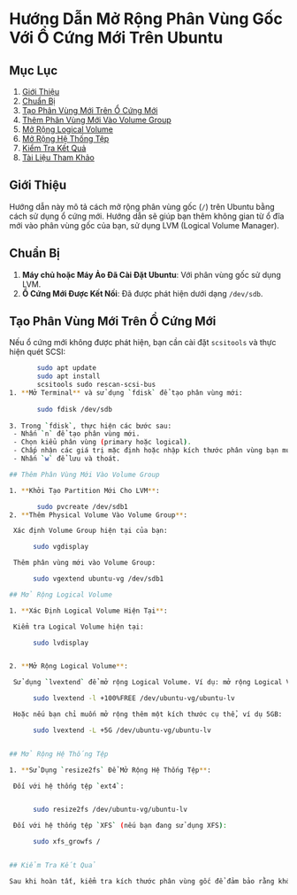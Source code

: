# Hướng Dẫn Mở Rộng Phân Vùng Gốc Với Ổ Cứng Mới Trên Ubuntu

## Mục Lục
1. [Giới Thiệu](#giới-thiệu)
2. [Chuẩn Bị](#chuẩn-bị)
3. [Tạo Phân Vùng Mới Trên Ổ Cứng Mới](#tạo-phân-vùng-mới-trên-ổ-cứng-mới)
4. [Thêm Phân Vùng Mới Vào Volume Group](#thêm-phân-vùng-mới-vào-volume-group)
5. [Mở Rộng Logical Volume](#mở-rộng-logical-volume)
6. [Mở Rộng Hệ Thống Tệp](#mở-rộng-hệ-thống-tệp)
7. [Kiểm Tra Kết Quả](#kiểm-tra-kết-quả)
8. [Tài Liệu Tham Khảo](#tài-liệu-tham-khảo)

## Giới Thiệu

Hướng dẫn này mô tả cách mở rộng phân vùng gốc (`/`) trên Ubuntu bằng cách sử dụng ổ cứng mới. Hướng dẫn sẽ giúp bạn thêm không gian từ ổ đĩa mới vào phân vùng gốc của bạn, sử dụng LVM (Logical Volume Manager).

## Chuẩn Bị

1. **Máy chủ hoặc Máy Ảo Đã Cài Đặt Ubuntu**: Với phân vùng gốc sử dụng LVM.
2. **Ổ Cứng Mới Được Kết Nối**: Đã được phát hiện dưới dạng `/dev/sdb`.

## Tạo Phân Vùng Mới Trên Ổ Cứng Mới

Nếu ổ cứng mới không được phát hiện, bạn cần cài đặt `scsitools` và thực hiện quét SCSI:
```bash
       sudo apt update
       sudo apt install
       scsitools sudo rescan-scsi-bus
1. **Mở Terminal** và sử dụng `fdisk` để tạo phân vùng mới:
   
       sudo fdisk /dev/sdb
   
3. Trong `fdisk`, thực hiện các bước sau:
 - Nhấn `n` để tạo phân vùng mới.
 - Chọn kiểu phân vùng (primary hoặc logical).
 - Chấp nhận các giá trị mặc định hoặc nhập kích thước phân vùng bạn muốn (thường là toàn bộ ổ đĩa).
 - Nhấn `w` để lưu và thoát.

## Thêm Phân Vùng Mới Vào Volume Group

1. **Khởi Tạo Partition Mới Cho LVM**:

       sudo pvcreate /dev/sdb1
2. **Thêm Physical Volume Vào Volume Group**:

 Xác định Volume Group hiện tại của bạn:

      sudo vgdisplay

 Thêm phân vùng mới vào Volume Group:

      sudo vgextend ubuntu-vg /dev/sdb1

## Mở Rộng Logical Volume

1. **Xác Định Logical Volume Hiện Tại**:

 Kiểm tra Logical Volume hiện tại:

      sudo lvdisplay


2. **Mở Rộng Logical Volume**:

 Sử dụng `lvextend` để mở rộng Logical Volume. Ví dụ: mở rộng Logical Volume `ubuntu-lv` trong Volume Group `ubuntu-vg` để sử dụng toàn bộ không gian mới:

      sudo lvextend -l +100%FREE /dev/ubuntu-vg/ubuntu-lv

 Hoặc nếu bạn chỉ muốn mở rộng thêm một kích thước cụ thể, ví dụ 5GB:

      sudo lvextend -L +5G /dev/ubuntu-vg/ubuntu-lv


## Mở Rộng Hệ Thống Tệp

1. **Sử Dụng `resize2fs` Để Mở Rộng Hệ Thống Tệp**:

 Đối với hệ thống tệp `ext4`:


      sudo resize2fs /dev/ubuntu-vg/ubuntu-lv

 Đối với hệ thống tệp `XFS` (nếu bạn đang sử dụng XFS):

      sudo xfs_growfs /


## Kiểm Tra Kết Quả

Sau khi hoàn tất, kiểm tra kích thước phân vùng gốc để đảm bảo rằng không gian đã được mở rộng thành công:






